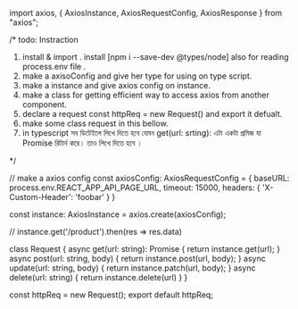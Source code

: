 import axios, { AxiosInstance, AxiosRequestConfig, AxiosResponse } from "axios";

/*
todo:  Instraction
1. install &  import . install [npm i --save-dev @types/node] also for reading process.env file . 
2. make a axisoConfig and give her type for using on type script. 
3. make a instance and give axios config on instance. 
4. make a class for getting efficient way to access axios from another component. 
5. declare a request const httpReq = new Request() and export it defualt. 
6. make some class request in this bellow. 
7. in typescript সব ডিটেইলে লিখে দিতে হবে যেমন get(url: srting): এটা একটা প্রমিজ যা Promise<AxiosResponse> রিটার্ন করে। তাও লিখে দিতে হবে । 

*/

// make a axios config 
const axiosConfig: AxiosRequestConfig = {
    baseURL: process.env.REACT_APP_API_PAGE_URL,
    timeout: 15000,
    headers: { 'X-Custom-Header': 'foobar' }
}

const instance: AxiosInstance = axios.create(axiosConfig);

// instance.get('/product').then(res => res.data)


class Request {
    async get(url: string): Promise<AxiosResponse> {
        return instance.get(url);
    }
    async post(url: string, body) {
        return instance.post(url, body);
    }
    async update(url: string, body) {
        return instance.patch(url, body);
    }
    async delete(url: string) {
        return instance.delete(url)
    }
}

const httpReq = new Request();
export default httpReq;
